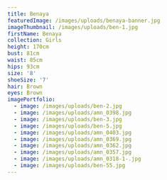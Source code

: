 ```yaml
---
title: Benaya
featuredImage: /images/uploads/benaya-banner.jpg
imageThumbnail: /images/uploads/ben-1.jpg
firstName: Benaya
collection: Girls
height: 170cm
bust: 81cm
waist: 85cm
hips: 93cm
size: '8'
shoeSize: '7'
hair: Brown
eyes: Brown
imagePortfolio:
  - image: /images/uploads/ben-2.jpg
  - image: /images/uploads/amn_0398.jpg
  - image: /images/uploads/ben-3.jpg
  - image: /images/uploads/ben-5.jpg
  - image: /images/uploads/amn_0403.jpg
  - image: /images/uploads/amn_0369.jpg
  - image: /images/uploads/amn_0362.jpg
  - image: /images/uploads/amn_0357.jpg
  - image: /images/uploads/amn_0318-1-.jpg
  - image: /images/uploads/ben-55.jpg
---
```


